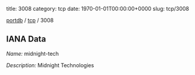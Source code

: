 title: 3008
category: tcp
date: 1970-01-01T00:00:00+0000
slug: tcp/3008

[portdb](/) / [tcp](/category/tcp.html) / 3008


## IANA Data

_Name:_ midnight-tech

_Description:_ Midnight Technologies

